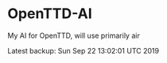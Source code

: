 # OpenTTD-AI
My AI for OpenTTD, will use primarily air

Latest backup: Sun Sep 22 13:02:01 UTC 2019
